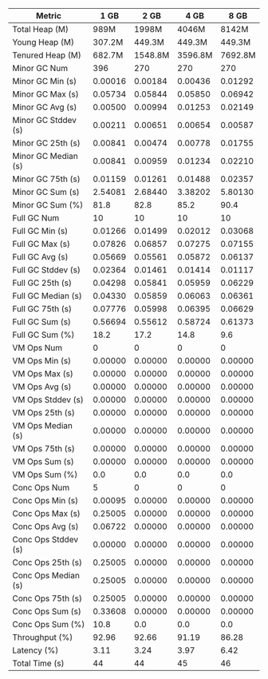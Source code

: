 | Metric | 1 GB | 2 GB | 4 GB | 8 GB |
|------|----|----|----|----|
| Total Heap (M) | 989M | 1998M | 4046M | 8142M |
| Young Heap (M) | 307.2M | 449.3M | 449.3M | 449.3M |
| Tenured Heap (M) | 682.7M | 1548.8M | 3596.8M | 7692.8M |
| Minor GC Num | 396 | 270 | 270 | 270 |
| Minor GC Min (s) | 0.00016 | 0.00184 | 0.00436 | 0.01292 |
| Minor GC Max (s) | 0.05734 | 0.05844 | 0.05850 | 0.06942 |
| Minor GC Avg (s) | 0.00500 | 0.00994 | 0.01253 | 0.02149 |
| Minor GC Stddev (s) | 0.00211 | 0.00651 | 0.00654 | 0.00587 |
| Minor GC 25th (s) | 0.00841 | 0.00474 | 0.00778 | 0.01755 |
| Minor GC Median (s) | 0.00841 | 0.00959 | 0.01234 | 0.02210 |
| Minor GC 75th (s) | 0.01159 | 0.01261 | 0.01488 | 0.02357 |
| Minor GC Sum (s) | 2.54081 | 2.68440 | 3.38202 | 5.80130 |
| Minor GC Sum (%) | 81.8 | 82.8 | 85.2 | 90.4 |
| Full GC Num | 10 | 10 | 10 | 10 |
| Full GC Min (s) | 0.01266 | 0.01499 | 0.02012 | 0.03068 |
| Full GC Max (s) | 0.07826 | 0.06857 | 0.07275 | 0.07155 |
| Full GC Avg (s) | 0.05669 | 0.05561 | 0.05872 | 0.06137 |
| Full GC Stddev (s) | 0.02364 | 0.01461 | 0.01414 | 0.01117 |
| Full GC 25th (s) | 0.04298 | 0.05841 | 0.05959 | 0.06229 |
| Full GC Median (s) | 0.04330 | 0.05859 | 0.06063 | 0.06361 |
| Full GC 75th (s) | 0.07776 | 0.05998 | 0.06395 | 0.06629 |
| Full GC Sum (s) | 0.56694 | 0.55612 | 0.58724 | 0.61373 |
| Full GC Sum (%) | 18.2 | 17.2 | 14.8 | 9.6 |
| VM Ops Num | 0 | 0 | 0 | 0 |
| VM Ops Min (s) | 0.00000 | 0.00000 | 0.00000 | 0.00000 |
| VM Ops Max (s) | 0.00000 | 0.00000 | 0.00000 | 0.00000 |
| VM Ops Avg (s) | 0.00000 | 0.00000 | 0.00000 | 0.00000 |
| VM Ops Stddev (s) | 0.00000 | 0.00000 | 0.00000 | 0.00000 |
| VM Ops 25th (s) | 0.00000 | 0.00000 | 0.00000 | 0.00000 |
| VM Ops Median (s) | 0.00000 | 0.00000 | 0.00000 | 0.00000 |
| VM Ops 75th (s) | 0.00000 | 0.00000 | 0.00000 | 0.00000 |
| VM Ops Sum (s) | 0.00000 | 0.00000 | 0.00000 | 0.00000 |
| VM Ops Sum (%) | 0.0 | 0.0 | 0.0 | 0.0 |
| Conc Ops Num | 5 | 0 | 0 | 0 |
| Conc Ops Min (s) | 0.00095 | 0.00000 | 0.00000 | 0.00000 |
| Conc Ops Max (s) | 0.25005 | 0.00000 | 0.00000 | 0.00000 |
| Conc Ops Avg (s) | 0.06722 | 0.00000 | 0.00000 | 0.00000 |
| Conc Ops Stddev (s) | 0.00000 | 0.00000 | 0.00000 | 0.00000 |
| Conc Ops 25th (s) | 0.25005 | 0.00000 | 0.00000 | 0.00000 |
| Conc Ops Median (s) | 0.25005 | 0.00000 | 0.00000 | 0.00000 |
| Conc Ops 75th (s) | 0.25005 | 0.00000 | 0.00000 | 0.00000 |
| Conc Ops Sum (s) | 0.33608 | 0.00000 | 0.00000 | 0.00000 |
| Conc Ops Sum (%) | 10.8 | 0.0 | 0.0 | 0.0 |
| Throughput (%) | 92.96 | 92.66 | 91.19 | 86.28 |
| Latency (%) | 3.11 | 3.24 | 3.97 | 6.42 |
| Total Time (s) | 44 | 44 | 45 | 46 |
